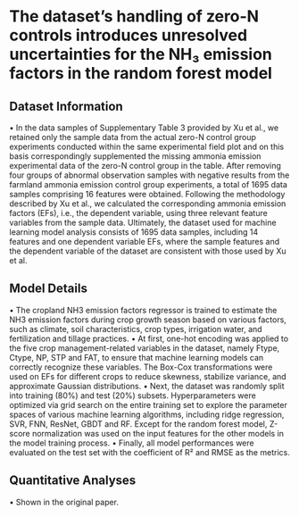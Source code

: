 # The dataset’s handling of zero-N controls introduces unresolved uncertainties for the NH₃ emission factors in the random forest model


## Dataset Information

•	In the data samples of Supplementary Table 3 provided by Xu et al., we retained only the sample data from the actual zero-N control group experiments conducted within the same experimental field plot and on this basis correspondingly supplemented the missing ammonia emission experimental data of the zero-N control group in the table. After removing four groups of abnormal observation samples with negative results from the farmland ammonia emission control group experiments, a total of 1695 data samples comprising 16 features were obtained. Following the methodology described by Xu et al., we calculated the corresponding ammonia emission factors (EFs), i.e., the dependent variable, using three relevant feature variables from the sample data. Ultimately, the dataset used for machine learning model analysis consists of 1695 data samples, including 14 features and one dependent variable EFs, where the sample features and the dependent variable of the dataset are consistent with those used by Xu et al.

## Model Details
•	The cropland NH3 emission factors regressor is trained to estimate the NH3 emission factors during crop growth season based on various factors, such as climate, soil characteristics, crop types, irrigation water, and fertilization and tillage practices. 
•	At first, one-hot encoding was applied to the five crop management-related variables in the dataset, namely Ftype, Ctype, NP, STP and FAT, to ensure that machine learning models can correctly recognize these variables. The Box-Cox transformations were used on EFs for different crops to reduce skewness, stabilize variance, and approximate Gaussian distributions. 
•	Next, the dataset was randomly split into training (80%) and test (20%) subsets. Hyperparameters were optimized via grid search on the entire training set to explore the parameter spaces of various machine learning algorithms, including ridge regression, SVR, FNN, ResNet, GBDT and RF. Except for the random forest model, Z-score normalization was used on the input features for the other models in the model training process. 
•	Finally, all model performances were evaluated on the test set with the coefficient of R² and RMSE as the metrics.

## Quantitative Analyses

• Shown in the original paper.
